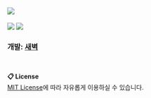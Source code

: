 # <img src="https://user-images.githubusercontent.com/39194432/205723561-a41d7f53-df7e-45d4-a4c9-8a38b96140d5.png">
<img src="https://img.shields.io/github/v/release/Daybreak365/Santafy?style=flat-square"></img>
<img src="https://img.shields.io/github/last-commit/Daybreak365/Santafy?style=flat-square"></img>
### 개발: [새벽](https://github.com/Daybreak365)
<br/>

**📋 License**<br>
[MIT License](https://github.com/Daybreak365/Santafy/blob/master/license.txt)에 따라 자유롭게 이용하실 수 있습니다.

